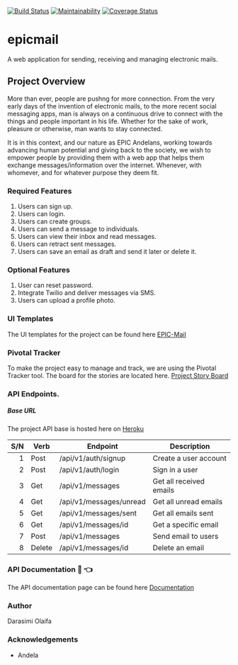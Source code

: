 [![Build Status](https://travis-ci.org/darasimiolaifa/epicmail.svg?branch=develop)](https://travis-ci.org/darasimiolaifa/epicmail)
[![Maintainability](https://api.codeclimate.com/v1/badges/1e5e2993f2e40fe8ef4c/maintainability)](https://codeclimate.com/github/darasimiolaifa/epicmail/maintainability)
[![Coverage Status](https://coveralls.io/repos/github/darasimiolaifa/epicmail/badge.svg?branch=develop)](https://coveralls.io/github/darasimiolaifa/epicmail?branch=develop)

# epicmail
A web application for sending, receiving and managing electronic mails.

## Project Overview
More than ever, people are pushng for more connection. From the very early days of the invention of electronic mails, to the more recent social messaging apps, man is always on a continuous drive to connect with the things and people important in his life. Whether for the sake of work, pleasure or otherwise, man wants to stay connected.

It is in this context, and our nature as EPIC Andelans, working towards advancing human potential and giving back to the society, we wish to empower people by providing them with a web app that helps them exchange messages/information over the internet. Whenever, with whomever, and for whatever purpose they deem fit.

### Required Features
1. Users can sign up.
2. Users can login.
3. Users can create groups.
4. Users can send a message to individuals.
5. Users can view their inbox and read messages.
6. Users can retract sent messages.
7. Users can save an email as draft and send it later or delete it.

### Optional Features
1. User can reset password.
2. Integrate Twilio and deliver messages via SMS.
3. Users can upload a profile photo.

### UI Templates
The UI templates for the project can be found here [EPIC-Mail](https://darasimiolaifa.github.io/epicmail/UI)


### Pivotal Tracker

To make the project easy to manage and track, we are using the Pivotal Tracker tool. The board for the stories are located here. [Project Story Board](https://www.pivotaltracker.com/n/projects/2314641)

### API Endpoints.
##### Base URL 
The project API base is hosted here on [Heroku](https://darasimi-epicmail.herokuapp.com/)

S/N | Verb   | Endpoint                 | Description             |
---:| -------|--------------------------|-------------------------|
  1 | Post   | /api/v1/auth/signup      | Create a user account   |
  2 | Post   | /api/v1/auth/login      | Sign in a user          |
  3 | Get    | /api/v1/messages        | Get all received emails |
  4 | Get    | /api/v1/messages/unread | Get all unread emails   |
  5 | Get    | /api/v1/messages/sent   | Get all emails sent     |
  6 | Get    | /api/v1/messages/id     | Get a specific email    |
  7 | Post   | /api/v1/messages        | Send email to users     |
  8 | Delete | /api/v1/messages/id     | Delete an email         |

### API Documentation :file_folder: :point_left:
The API documentation page can be found here [Documentation](https://darasimi-epicmail.herokuapp.com/api/v1/docs)


### Author
Darasimi Olaifa

### Acknowledgements
* Andela